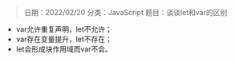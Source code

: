 > 日期：2022/02/20
分类：JavaScript
题目：谈谈let和var的区别

- var允许重复声明，let不允许；
- var存在变量提升，let不存在；
- let会形成块作用域而var不会。

